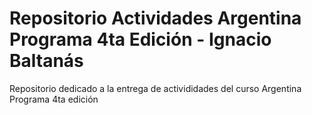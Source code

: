 # Repositorio Actividades Argentina Programa 4ta Edición - Ignacio Baltanás

Repositorio dedicado a la entrega de activididades del curso Argentina Programa 4ta edición
